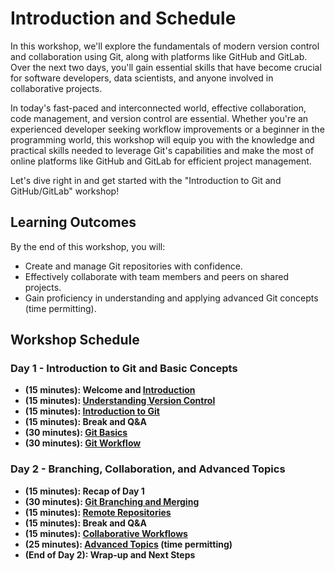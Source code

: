 # Introduction and Schedule

In this workshop, we'll explore the fundamentals of modern version control and collaboration using Git, along with platforms like GitHub and GitLab. Over the next two days, you'll gain essential skills that have become crucial for software developers, data scientists, and anyone involved in collaborative projects.

In today's fast-paced and interconnected world, effective collaboration, code management, and version control are essential. Whether you're an experienced developer seeking workflow improvements or a beginner in the programming world, this workshop will equip you with the knowledge and practical skills needed to leverage Git's capabilities and make the most of online platforms like GitHub and GitLab for efficient project management.

Let's dive right in and get started with the "Introduction to Git and GitHub/GitLab" workshop!

## Learning Outcomes

By the end of this workshop, you will:

- Create and manage Git repositories with confidence.
- Effectively collaborate with team members and peers on shared projects.
- Gain proficiency in understanding and applying advanced Git concepts (time permitting).

## Workshop Schedule

### Day 1 - Introduction to Git and Basic Concepts

- **(15 minutes): Welcome and [Introduction](workshop/01_Introduction.md)**
- **(15 minutes): [Understanding Version Control](workshop/02_Understanding_Version_Control.md)**
- **(15 minutes): [Introduction to Git](workshop/03_Introduction_to_Git.md)**
- **(15 minutes): Break and Q&A**
- **(30 minutes): [Git Basics](workshop/04_Git_Basics.md)**
- **(30 minutes): [Git Workflow](workshop/05_Git_Workflow.md)**

### Day 2 - Branching, Collaboration, and Advanced Topics

- **(15 minutes): Recap of Day 1**
- **(30 minutes): [Git Branching and Merging](workshop/06_Git_Branching_and_merging.md)**
- **(15 minutes): [Remote Repositories](workshop/07_Remote_Repositories.md)**
- **(15 minutes): Break and Q&A**
- **(15 minutes): [Collaborative Workflows](workshop/08_Collaborative_Workflows.md)**
- **(25 minutes): [Advanced Topics](workshop/09_Advanced_Topics.md) (time permitting)**
- **(End of Day 2): Wrap-up and Next Steps**

